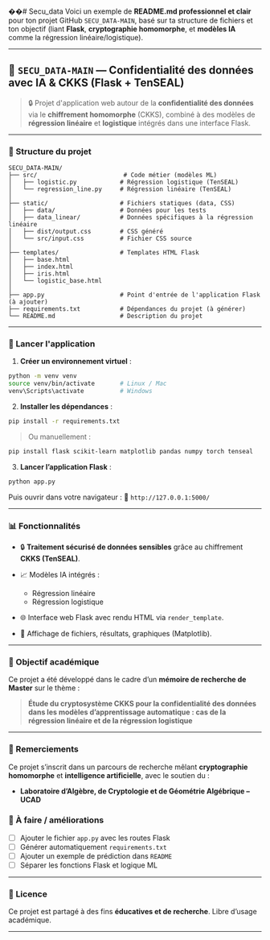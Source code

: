 ��#   S e c u _ d a t a 
 
 Voici un exemple de **README.md professionnel et clair** pour ton projet GitHub `SECU_DATA-MAIN`, basé sur ta structure de fichiers et ton objectif (liant **Flask**, **cryptographie homomorphe**, et **modèles IA** comme la régression linéaire/logistique).

---

## 📌 `SECU_DATA-MAIN` — Confidentialité des données avec IA & CKKS (Flask + TenSEAL)

> 🔒 Projet d'application web autour de la **confidentialité des données** via le **chiffrement homomorphe** (CKKS), combiné à des modèles de **régression linéaire** et **logistique** intégrés dans une interface Flask.

---

### 📁 Structure du projet

```
SECU_DATA-MAIN/
├── src/                        # Code métier (modèles ML)
│   ├── logistic.py            # Régression logistique (TenSEAL)
│   └── regression_line.py     # Régression linéaire (TenSEAL)
│
├── static/                    # Fichiers statiques (data, CSS)
│   ├── data/                  # Données pour les tests
│   ├── data_linear/           # Données spécifiques à la régression linéaire
│   ├── dist/output.css        # CSS généré
│   └── src/input.css          # Fichier CSS source
│
├── templates/                 # Templates HTML Flask
│   ├── base.html
│   ├── index.html
│   ├── iris.html
│   └── logistic_base.html
│
├── app.py                     # Point d'entrée de l'application Flask (à ajouter)
├── requirements.txt           # Dépendances du projet (à générer)
└── README.md                  # Description du projet
```

---

### 🚀 Lancer l'application

1. **Créer un environnement virtuel** :

```bash
python -m venv venv
source venv/bin/activate       # Linux / Mac
venv\Scripts\activate          # Windows
```

2. **Installer les dépendances** :

```bash
pip install -r requirements.txt
```

> Ou manuellement :

```bash
pip install flask scikit-learn matplotlib pandas numpy torch tenseal
```

3. **Lancer l’application Flask** :

```bash
python app.py
```

Puis ouvrir dans votre navigateur :
📍 `http://127.0.0.1:5000/`

---

### 📊 Fonctionnalités

* 🔒 **Traitement sécurisé de données sensibles** grâce au chiffrement **CKKS (TenSEAL)**.
* 📈 Modèles IA intégrés :

  * Régression linéaire
  * Régression logistique
* 🌐 Interface web Flask avec rendu HTML via `render_template`.
* 📂 Affichage de fichiers, résultats, graphiques (Matplotlib).

---

### 🧠 Objectif académique

Ce projet a été développé dans le cadre d’un **mémoire de recherche de Master** sur le thème :

> **Étude du cryptosystème CKKS pour la confidentialité des données dans les modèles d’apprentissage automatique : cas de la régression linéaire et de la régression logistique**

---

### 🙏 Remerciements

Ce projet s’inscrit dans un parcours de recherche mêlant **cryptographie homomorphe** et **intelligence artificielle**, avec le soutien du :

* **Laboratoire d’Algèbre, de Cryptologie et de Géométrie Algébrique – UCAD**

### 📎 À faire / améliorations

* [ ] Ajouter le fichier `app.py` avec les routes Flask
* [ ] Générer automatiquement `requirements.txt`
* [ ] Ajouter un exemple de prédiction dans `README`
* [ ] Séparer les fonctions Flask et logique ML

---

### 📘 Licence

Ce projet est partagé à des fins **éducatives et de recherche**. Libre d’usage académique.

---
